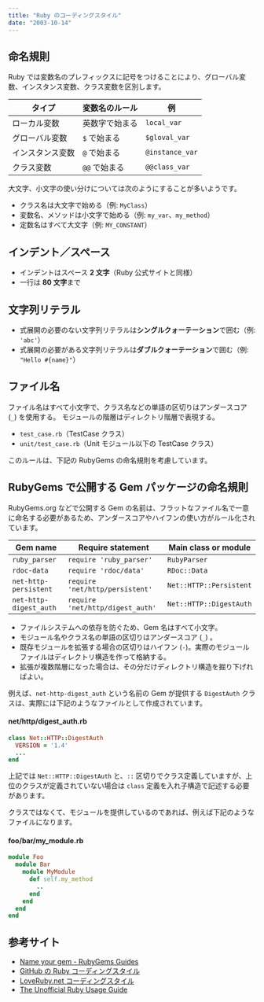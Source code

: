 ```yaml
---
title: "Ruby のコーディングスタイル"
date: "2003-10-14"
---
```


命名規則
----

Ruby では変数名のプレフィックスに記号をつけることにより、グローバル変数、インスタンス変数、クラス変数を区別します。

| タイプ | 変数名のルール | 例 |
| ---- | ---- | ---- |
| ローカル変数 | 英数字で始まる | `local_var` |
| グローバル変数 | `$` で始まる | `$gloval_var` |
| インスタンス変数 | `@` で始まる | `@instance_var` |
| クラス変数 | `@@` で始まる | `@@class_var` |

大文字、小文字の使い分けについては次のようにすることが多いようです。

* クラス名は大文字で始める（例: `MyClass`）
* 変数名、メソッドは小文字で始める（例: `my_var`、`my_method`）
* 定数名はすべて大文字（例: `MY_CONSTANT`）


インデント／スペース
----

- インデントはスペース **2 文字**（Ruby 公式サイトと同様）
- 一行は **80 文字**まで


文字列リテラル
----

- 式展開の必要のない文字列リテラルは**シングルクォーテーション**で囲む（例: `'abc'`）
- 式展開の必要がある文字列リテラルは**ダブルクォーテーション**で囲む（例: `"Hello #{name}"`）


ファイル名
----

ファイル名はすべて小文字で、クラス名などの単語の区切りはアンダースコア (`_`) を使用する。
モジュールの階層はディレクトリ階層で表現する。

- `test_case.rb`（TestCase クラス）
- `unit/test_case.rb`（Unit モジュール以下の TestCase クラス）

このルールは、下記の RubyGems の命名規則を考慮しています。

RubyGems で公開する Gem パッケージの命名規則
----

RubyGems.org などで公開する Gem の名前は、フラットなファイル名で一意に命名する必要があるため、アンダースコアやハイフンの使い方がルール化されています。

| Gem name | Require statement | Main class or module |
| -------- | ----------------- | -------------------- |
| `ruby_parser` | `require 'ruby_parser'` | `RubyParser` |
| `rdoc-data` | `require 'rdoc/data'` | `RDoc::Data` |
| `net-http-persistent` | `require 'net/http/persistent'` | `Net::HTTP::Persistent` |
| `net-http-digest_auth` | `require 'net/http/digest_auth'` | `Net::HTTP::DigestAuth` |

- ファイルシステムへの依存を防ぐため、Gem 名はすべて小文字。
- モジュール名やクラス名の単語の区切りはアンダースコア (`_`) 。
- 既存モジュールを拡張する場合の区切りはハイフン (`-`)。実際のモジュールファイルはディレクトリ構造を作って格納する。
- 拡張が複数階層になった場合は、その分だけディレクトリ構造を掘り下げればよい。

例えば、`net-http-digest_auth` という名前の Gem が提供する `DigestAuth` クラスは、実際には下記のようなファイルとして作成されています。

#### net/http/digest_auth.rb

```ruby
class Net::HTTP::DigestAuth
  VERSION = '1.4'
  ...
end
```

上記では `Net::HTTP::DigestAuth` と、`::` 区切りでクラス定義していますが、上位のクラスが定義されていない場合は `class` 定義を入れ子構造で記述する必要があります。

クラスではなくて、モジュールを提供しているのであれば、例えば下記のようなファイルになります。

#### foo/bar/my_module.rb

```ruby
module Foo
  module Bar
    module MyModule
      def self.my_method
        ..
      end
    end
  end
end
```


参考サイト
----

* [Name your gem - RubyGems Guides](http://guides.rubygems.org/name-your-gem/)
* [GitHub の Ruby コーディングスタイル](https://github.com/styleguide/ruby)
* [LoveRuby.net コーディングスタイル](http://www.loveruby.net/w/RubyCodingStyle.html)
* [The Unofficial Ruby Usage Guide](http://www.caliban.org/ruby/rubyguide.shtml)

